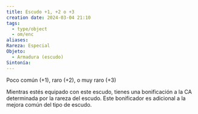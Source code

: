 ```yaml
---
title: Escudo +1, +2 o +3
creation date: 2024-03-04 21:10
tags:
  - type/object
  - om/enc
aliases: 
Rareza: Especial
Objeto:
  - Armadura (escudo)
Sintonía:
---
```

Poco común (+1), raro (+2), o muy raro (+3)

Mientras estés equipado con este escudo, tienes una bonificación a la CA determinada por la rareza del escudo. Este bonificador es adicional a la mejora común del tipo de escudo.